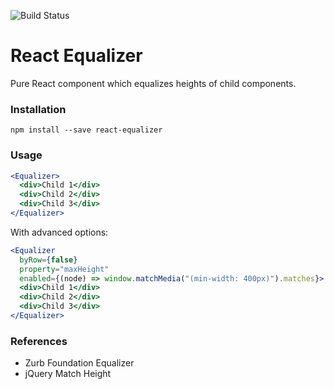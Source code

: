 ![Build Status](https://api.travis-ci.org/patrickgalbraith/react-equalizer.svg)

# React Equalizer

Pure React component which equalizes heights of child components.

### Installation

```
npm install --save react-equalizer
```

### Usage

```jsx
<Equalizer>
  <div>Child 1</div>
  <div>Child 2</div>
  <div>Child 3</div>
</Equalizer>
```

With advanced options:

```jsx
<Equalizer
  byRow={false}
  property="maxHeight"
  enabled={(node) => window.matchMedia("(min-width: 400px)").matches}>
  <div>Child 1</div>
  <div>Child 2</div>
  <div>Child 3</div>
</Equalizer>
```

### References
* Zurb Foundation Equalizer
* jQuery Match Height
